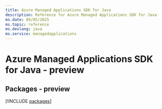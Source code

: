 ```yaml
---
title: Azure Managed Applications SDK for Java
description: Reference for Azure Managed Applications SDK for Java
ms.date: 09/05/2025
ms.topic: reference
ms.devlang: java
ms.service: managedapplications
---
```

# Azure Managed Applications SDK for Java - preview
## Packages - preview
[!INCLUDE [packages](managed-applications-index.md)]